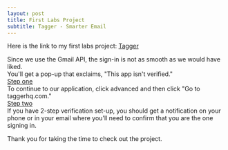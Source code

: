 ```yaml
---
layout: post
title: First Labs Project
subtitle: Tagger - Smarter Email
---
```

Here is the link to my first labs project: [Tagger](https://taggerhq.com)  
  
Since we use the Gmail API, the sign-in is not as smooth as we would have liked.   
You'll get a pop-up that exclaims, "This app isn't verified."   
[Step one](https://github.com/SamH3pn3r/SamH3pn3r.github.io/blob/master/img/Annotation%202020-01-07%20121743.jpg)  
To continue to our application, click advanced and then click "Go to taggerhq.com."  
[Step two](https://github.com/SamH3pn3r/SamH3pn3r.github.io/blob/master/img/Annotation%202020-01-07%20121744.jpg)  
If you have 2-step verification set-up, you should get a notification on your phone or in your email where you'll need to confirm
that you are the one signing in.  
  
Thank you for taking the time to check out the project.  
